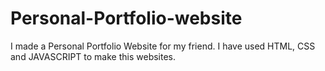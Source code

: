 # Personal-Portfolio-website
I made a Personal Portfolio Website for my friend. I have used HTML, CSS and JAVASCRIPT to make this websites.
